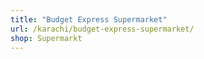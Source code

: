 ```yaml
---
title: "Budget Express Supermarket"
url: /karachi/budget-express-supermarket/
shop: Supermarkt
---
```

